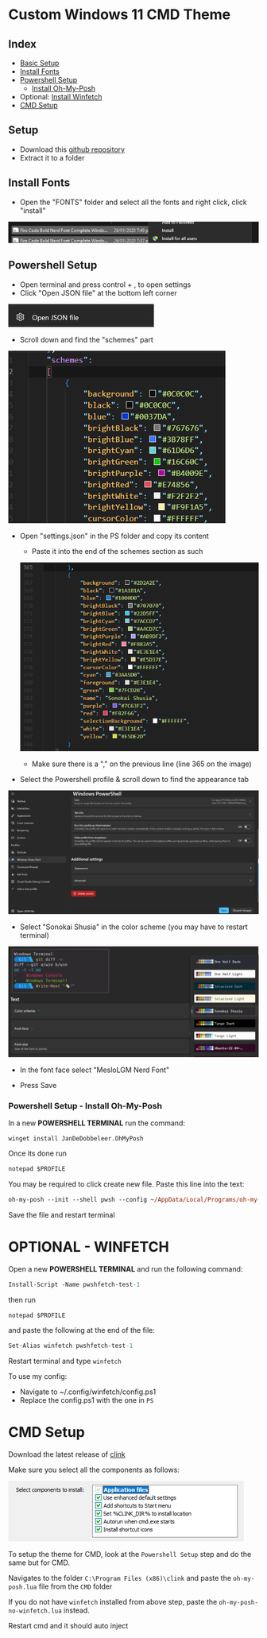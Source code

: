 # Custom Windows 11 CMD Theme

## Index

- [Basic Setup](#setup)
- [Install Fonts](#install-fonts)
- [Powershell Setup](#powershell-setup)
  - [Install Oh-My-Posh](#powershell-setup---install-oh-my-posh)
- Optional: [Install Winfetch](#optional---winfetch)
- [CMD Setup](#cmd-setup)
## Setup

- Download this [github repository](https://github.com/c2y5/CustomWin11CMD/archive/refs/heads/main.zip)
- Extract it to a folder

## Install Fonts

- Open the "FONTS" folder and select all the fonts and right click, click "install"

![image](https://github.com/c2y5/CustomWin11CMD/blob/main/assets/install_font.png?raw=true)

## Powershell Setup

- Open terminal and press control + , to open settings
- Click "Open JSON file" at the bottom left corner

![image](https://github.com/c2y5/CustomWin11CMD/blob/main/assets/open_json.png?raw=true)

- Scroll down and find the "schemes" part

![image](https://github.com/c2y5/CustomWin11CMD/blob/main/assets/schemes.png?raw=true)

- Open "settings.json" in the PS folder and copy its content

  - Paste it into the end of the schemes section as such

  ![image](https://github.com/c2y5/CustomWin11CMD/blob/main/assets/theme.png?raw=true)

  - Make sure there is a "," on the previous line (line 365 on the image)

- Select the Powershell profile & scroll down to find the appearance tab

![image](https://github.com/c2y5/CustomWin11CMD/blob/main/assets/appearance.png?raw=true)

- Select "Sonokai Shusia" in the color scheme (you may have to restart terminal)

![image](https://github.com/c2y5/CustomWin11CMD/blob/main/assets/ctheme.png?raw=true)

- In the font face select "MesloLGM Nerd Font"

- Press Save

### Powershell Setup - Install Oh-My-Posh

In a new **POWERSHELL TERMINAL** run the command:

```
winget install JanDeDobbeleer.OhMyPosh
```

Once its done run

```ps
notepad $PROFILE
```

You may be required to click create new file. Paste this line into the text:

```ps
oh-my-posh --init --shell pwsh --config ~/AppData/Local/Programs/oh-my-posh/themes/powerlevel10k_rainbow.omp.json | Invoke-Expression
```

Save the file and restart terminal

# OPTIONAL - WINFETCH

Open a new **POWERSHELL TERMINAL** and run the following command:

```ps
Install-Script -Name pwshfetch-test-1
```

then run

```ps
notepad $PROFILE
```

and paste the following at the end of the file:

```ps
Set-Alias winfetch pwshfetch-test-1
```

Restart terminal and type `winfetch`

To use my config:
- Navigate to ~/.config/winfetch/config.ps1
- Replace the config.ps1 with the one in `PS`

# CMD Setup

Download the latest release of [clink](https://github.com/chrisant996/clink/releases)

Make sure you select all the components as follows:

![image](https://github.com/c2y5/CustomWin11CMD/blob/main/assets/cmp.png?raw=true)

To setup the theme for CMD, look at the `Powershell Setup` step and do the same but for CMD.

Navigates to the folder `C:\Program Files (x86)\clink` and paste the `oh-my-posh.lua` file from the `CMD` folder

If you do not have `winfetch` installed from above step, paste the `oh-my-posh-no-winfetch.lua` instead.

Restart cmd and it should auto inject

